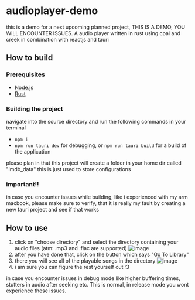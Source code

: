 # audioplayer-demo
this is a demo for a next upcoming planned project, THIS IS A DEMO, YOU WILL ENCOUNTER ISSUES. A audio player written in rust using cpal and creek in combination with reactjs and tauri

## How to build

### Prerequisites
- [Node.js](https://nodejs.org/en/download/package-manager)
- [Rust](https://www.rust-lang.org/tools/install)

### Building the project
navigate into the source directory and run the following commands in your terminal
- `npm i` 
- `npm run tauri dev` for debugging, or `npm run tauri build` for a build of the application

please plan in that this project will create a folder in your home dir called "lmdb_data" this is just used to store configurations

### important!! 
in case you encounter issues while building, like i experienced with my arm macbook, please make sure to verify, that it is really my fault by creating a new tauri project and see if that works

## How to use 
1. click on "choose directory" and select the directory containing your audio files (atm: .mp3 and .flac are supported)
![image](https://github.com/mari-rs/audioplayer-demo/assets/98649425/a8006b69-2535-46a5-8995-dd18ebfa7b8e)
2. after you have done that, click on the button which says "Go To Library"
3. there you will see all of the playable songs in the directory
![image](https://github.com/mari-rs/audioplayer-demo/assets/98649425/40b8f2ae-f4c1-46b1-8167-90beee9cf7fa)
4. i am sure you can figure the rest yourself out :3

in case you encounter issues in debug mode like higher buffering times, stutters in audio after seeking etc. This is normal, in release mode you wont experience these issues. 
